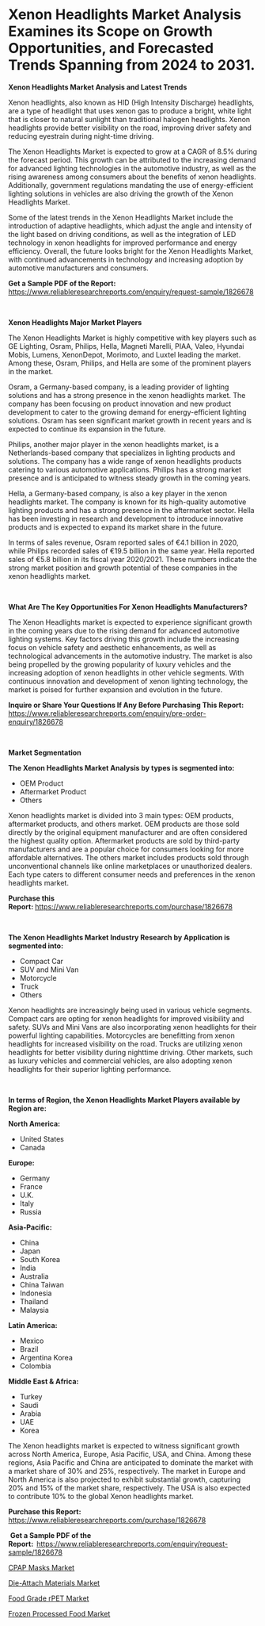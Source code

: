 <p><h1>Xenon Headlights Market Analysis Examines its Scope on Growth Opportunities, and Forecasted Trends Spanning from 2024 to 2031.</h1></p><p><strong>Xenon Headlights Market Analysis and Latest Trends</strong></p>
<p><p>Xenon headlights, also known as HID (High Intensity Discharge) headlights, are a type of headlight that uses xenon gas to produce a bright, white light that is closer to natural sunlight than traditional halogen headlights. Xenon headlights provide better visibility on the road, improving driver safety and reducing eyestrain during night-time driving.</p><p>The Xenon Headlights Market is expected to grow at a CAGR of 8.5% during the forecast period. This growth can be attributed to the increasing demand for advanced lighting technologies in the automotive industry, as well as the rising awareness among consumers about the benefits of xenon headlights. Additionally, government regulations mandating the use of energy-efficient lighting solutions in vehicles are also driving the growth of the Xenon Headlights Market.</p><p>Some of the latest trends in the Xenon Headlights Market include the introduction of adaptive headlights, which adjust the angle and intensity of the light based on driving conditions, as well as the integration of LED technology in xenon headlights for improved performance and energy efficiency. Overall, the future looks bright for the Xenon Headlights Market, with continued advancements in technology and increasing adoption by automotive manufacturers and consumers.</p></p>
<p><strong>Get a Sample PDF of the Report:&nbsp;</strong> <a href="https://www.reliableresearchreports.com/enquiry/request-sample/1826678">https://www.reliableresearchreports.com/enquiry/request-sample/1826678</a></p>
<p>&nbsp;</p>
<p><strong>Xenon Headlights Major Market Players</strong></p>
<p><p>The Xenon Headlights Market is highly competitive with key players such as GE Lighting, Osram, Philips, Hella, Magneti Marelli, PIAA, Valeo, Hyundai Mobis, Lumens, XenonDepot, Morimoto, and Luxtel leading the market. Among these, Osram, Philips, and Hella are some of the prominent players in the market.</p><p>Osram, a Germany-based company, is a leading provider of lighting solutions and has a strong presence in the xenon headlights market. The company has been focusing on product innovation and new product development to cater to the growing demand for energy-efficient lighting solutions. Osram has seen significant market growth in recent years and is expected to continue its expansion in the future.</p><p>Philips, another major player in the xenon headlights market, is a Netherlands-based company that specializes in lighting products and solutions. The company has a wide range of xenon headlights products catering to various automotive applications. Philips has a strong market presence and is anticipated to witness steady growth in the coming years.</p><p>Hella, a Germany-based company, is also a key player in the xenon headlights market. The company is known for its high-quality automotive lighting products and has a strong presence in the aftermarket sector. Hella has been investing in research and development to introduce innovative products and is expected to expand its market share in the future.</p><p>In terms of sales revenue, Osram reported sales of €4.1 billion in 2020, while Philips recorded sales of €19.5 billion in the same year. Hella reported sales of €5.8 billion in its fiscal year 2020/2021. These numbers indicate the strong market position and growth potential of these companies in the xenon headlights market.</p></p>
<p>&nbsp;</p>
<p><strong>What Are The Key Opportunities For Xenon Headlights Manufacturers?</strong></p>
<p><p>The Xenon Headlights market is expected to experience significant growth in the coming years due to the rising demand for advanced automotive lighting systems. Key factors driving this growth include the increasing focus on vehicle safety and aesthetic enhancements, as well as technological advancements in the automotive industry. The market is also being propelled by the growing popularity of luxury vehicles and the increasing adoption of xenon headlights in other vehicle segments. With continuous innovation and development of xenon lighting technology, the market is poised for further expansion and evolution in the future.</p></p>
<p><strong>Inquire or Share Your Questions If Any Before Purchasing This Report:</strong> <a href="https://www.reliableresearchreports.com/enquiry/pre-order-enquiry/1826678">https://www.reliableresearchreports.com/enquiry/pre-order-enquiry/1826678</a></p>
<p>&nbsp;</p>
<p><strong>Market Segmentation</strong></p>
<p><strong>The Xenon Headlights Market Analysis by types is segmented into:</strong></p>
<p><ul><li>OEM Product</li><li>Aftermarket Product</li><li>Others</li></ul></p>
<p><p>Xenon headlights market is divided into 3 main types: OEM products, aftermarket products, and others market. OEM products are those sold directly by the original equipment manufacturer and are often considered the highest quality option. Aftermarket products are sold by third-party manufacturers and are a popular choice for consumers looking for more affordable alternatives. The others market includes products sold through unconventional channels like online marketplaces or unauthorized dealers. Each type caters to different consumer needs and preferences in the xenon headlights market.</p></p>
<p><strong>Purchase this Report:&nbsp;</strong><a href="https://www.reliableresearchreports.com/purchase/1826678">https://www.reliableresearchreports.com/purchase/1826678</a></p>
<p>&nbsp;</p>
<p><strong>The Xenon Headlights Market Industry Research by Application is segmented into:</strong></p>
<p><ul><li>Compact Car</li><li>SUV and Mini Van</li><li>Motorcycle</li><li>Truck</li><li>Others</li></ul></p>
<p><p>Xenon headlights are increasingly being used in various vehicle segments. Compact cars are opting for xenon headlights for improved visibility and safety. SUVs and Mini Vans are also incorporating xenon headlights for their powerful lighting capabilities. Motorcycles are benefitting from xenon headlights for increased visibility on the road. Trucks are utilizing xenon headlights for better visibility during nighttime driving. Other markets, such as luxury vehicles and commercial vehicles, are also adopting xenon headlights for their superior lighting performance.</p></p>
<p>&nbsp;</p>
<p><strong>In terms of Region, the Xenon Headlights Market Players available by Region are:</strong></p>
<p>
    <p> <strong> North America: </strong>
        <ul>
            <li>United States</li>
            <li>Canada</li>
        </ul>
        </p> 
    <p> <strong> Europe: </strong>
        <ul>
            <li>Germany</li>
            <li>France</li>
            <li>U.K.</li>
            <li>Italy</li>
            <li>Russia</li>
        </ul>
        </p> 
    <p> <strong> Asia-Pacific: </strong>
        <ul>
            <li>China</li>
            <li>Japan</li>
            <li>South Korea</li>
            <li>India</li>
            <li>Australia</li>
            <li>China Taiwan</li>
            <li>Indonesia</li>
            <li>Thailand</li>
            <li>Malaysia</li>
        </ul>
        </p> 
    <p> <strong> Latin America: </strong>
        <ul>
            <li>Mexico</li>
            <li>Brazil</li>
            <li>Argentina Korea</li>
            <li>Colombia</li>
        </ul>
        </p> 
    <p> <strong> Middle East & Africa: </strong>
        <ul>
            <li>Turkey</li>
            <li>Saudi</li>
            <li>Arabia</li>
            <li>UAE</li>
            <li>Korea</li>
        </ul>
    </p>
    </p>
<p><p>The Xenon headlights market is expected to witness significant growth across North America, Europe, Asia Pacific, USA, and China. Among these regions, Asia Pacific and China are anticipated to dominate the market with a market share of 30% and 25%, respectively. The market in Europe and North America is also projected to exhibit substantial growth, capturing 20% and 15% of the market share, respectively. The USA is also expected to contribute 10% to the global Xenon headlights market.</p></p>
<p><strong>Purchase this Report: </strong><a href="https://www.reliableresearchreports.com/purchase/1826678">https://www.reliableresearchreports.com/purchase/1826678</a></p>
<p>&nbsp;<strong>Get a Sample PDF of the Report:&nbsp;&nbsp;</strong><a href="https://www.reliableresearchreports.com/enquiry/request-sample/1826678">https://www.reliableresearchreports.com/enquiry/request-sample/1826678</a></p>
<p><strong></strong></p>
<p><p><a href="https://view.publitas.com/reportprime-1/global-cpap-masks-market-by-types-applications-and-major-players-with-regional-growth-rate-analysis-and-development-situation-from-2023-to-2030/">CPAP Masks Market</a></p><p><a href="https://view.publitas.com/reportprime-1/die-attach-materials-market-size-and-examines-its-market-scope-with-a-primary-focus-on-growth-opportunities-and-forecasted-trends-spanning-from-2023-to-2030/">Die-Attach Materials Market</a></p><p><a href="https://funky-papaya-cf4.notion.site/Insights-into-Food-Grade-rPET-Market-Size-Analysing-Market-Share-Trends-and-Growth-from-2024-to-2-e1411e487e68476ab15df1b4fc1bed27">Food Grade rPET Market</a></p><p><a href="https://view.publitas.com/reportprime-1/frozen-processed-food-market-size-market-share-and-global-market-analysis-report-2023-2030/">Frozen Processed Food Market</a></p></p>